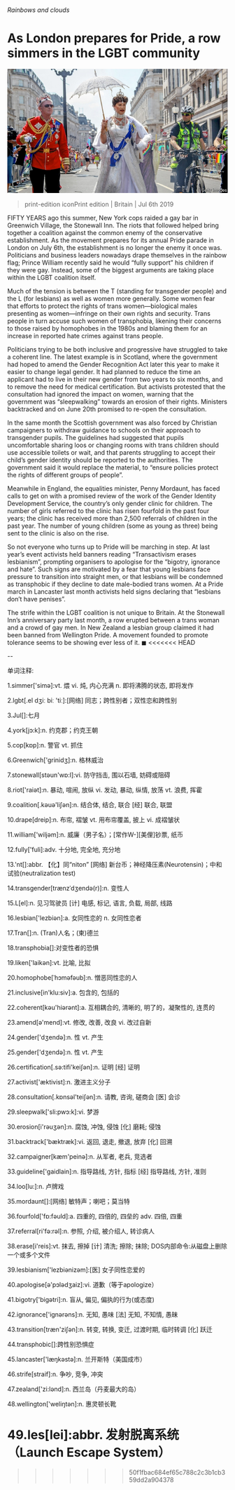 ###### Rainbows and clouds

# As London prepares for Pride, a row simmers in the LGBT community 

![image](images/20190706_BRP004_0.jpg) 

> print-edition iconPrint edition | Britain | Jul 6th 2019 

FIFTY YEARS ago this summer, New York cops raided a gay bar in Greenwich Village, the Stonewall Inn. The riots that followed helped bring together a coalition against the common enemy of the conservative establishment. As the movement prepares for its annual Pride parade in London on July 6th, the establishment is no longer the enemy it once was. Politicians and business leaders nowadays drape themselves in the rainbow flag; Prince William recently said he would “fully support” his children if they were gay. Instead, some of the biggest arguments are taking place within the LGBT coalition itself. 

Much of the tension is between the T (standing for transgender people) and the L (for lesbians) as well as women more generally. Some women fear that efforts to protect the rights of trans women—biological males presenting as women—infringe on their own rights and security. Trans people in turn accuse such women of transphobia, likening their concerns to those raised by homophobes in the 1980s and blaming them for an increase in reported hate crimes against trans people. 

Politicians trying to be both inclusive and progressive have struggled to take a coherent line. The latest example is in Scotland, where the government had hoped to amend the Gender Recognition Act later this year to make it easier to change legal gender. It had planned to reduce the time an applicant had to live in their new gender from two years to six months, and to remove the need for medical certification. But activists protested that the consultation had ignored the impact on women, warning that the government was “sleepwalking” towards an erosion of their rights. Ministers backtracked and on June 20th promised to re-open the consultation. 

In the same month the Scottish government was also forced by Christian campaigners to withdraw guidance to schools on their approach to transgender pupils. The guidelines had suggested that pupils uncomfortable sharing loos or changing rooms with trans children should use accessible toilets or wait, and that parents struggling to accept their child’s gender identity should be reported to the authorities. The government said it would replace the material, to “ensure policies protect the rights of different groups of people”. 

Meanwhile in England, the equalities minister, Penny Mordaunt, has faced calls to get on with a promised review of the work of the Gender Identity Development Service, the country’s only gender clinic for children. The number of girls referred to the clinic has risen fourfold in the past four years; the clinic has received more than 2,500 referrals of children in the past year. The number of young children (some as young as three) being sent to the clinic is also on the rise. 

So not everyone who turns up to Pride will be marching in step. At last year’s event activists held banners reading “Transactivism erases lesbianism”, prompting organisers to apologise for the “bigotry, ignorance and hate”. Such signs are motivated by a fear that young lesbians face pressure to transition into straight men, or that lesbians will be condemned as transphobic if they decline to date male-bodied trans women. At a Pride march in Lancaster last month activists held signs declaring that “lesbians don’t have penises”. 

The strife within the LGBT coalition is not unique to Britain. At the Stonewall Inn’s anniversary party last month, a row erupted between a trans woman and a crowd of gay men. In New Zealand a lesbian group claimed it had been banned from Wellington Pride. A movement founded to promote tolerance seems to be showing ever less of it. ◼ 
<<<<<<< HEAD

-- 

 单词注释:

1.simmer['simә]:vt. 煨 vi. 炖, 内心充满 n. 即将沸腾的状态, 即将发作 

2.lgbt[.el dʒiː biː 'tiː]:[网络] 同志；跨性别者；双性恋和跨性别 

3.Jul[]:七月 

4.york[jɔ:k]:n. 约克郡；约克王朝 

5.cop[kɒp]:n. 警官 vt. 抓住 

6.Greenwich['grinidʒ]:n. 格林威治 

7.stonewall[stәun'wɒ:l]:vi. 防守挡击, 围以石墙, 妨碍或阻碍 

8.riot['raiәt]:n. 暴动, 喧闹, 放纵 vi. 发动, 暴动, 纵情, 放荡 vt. 浪费, 挥霍 

9.coalition[.kәuә'liʃәn]:n. 结合体, 结合, 联合 [经] 联合, 联盟 

10.drape[dreip]:n. 布帘, 褶皱 vt. 用布帘覆盖, 披上 vi. 成褶皱状 

11.william['wiljәm]:n. 威廉（男子名）；[常作W-][美俚]钞票, 纸币 

12.fully['fuli]:adv. 十分地, 完全地, 充分地 

13.'nt[]:abbr. 【化】同“niton” [网络] 新台币；神经降压素(Neurotensin)；中和试验(neutralization test) 

14.transgender[trænzˈdʒendə(r)]:n. 变性人 

15.L[el]:n. 见习驾驶员 [计] 电感, 标记, 语言, 负载, 局部, 线路 

16.lesbian['lezbiәn]:a. 女同性恋的 n. 女同性恋者 

17.Tran[]:n. (Tran)人名；(柬)德兰 

18.transphobia[]:对变性者的恐惧 

19.liken['laikәn]:vt. 比喻, 比拟 

20.homophobe[ˈhɔməfəub]:n. 憎恶同性恋的人 

21.inclusive[in'klu:siv]:a. 包含的, 包括的 

22.coherent[kәu'hiәrәnt]:a. 互相耦合的, 清晰的, 明了的，凝聚性的, 连贯的 

23.amend[ә'mend]:vt. 修改, 改善, 改良 vi. 改过自新 

24.gender['dʒendә]:n. 性 vt. 产生 

25.gender['dʒendә]:n. 性 vt. 产生 

26.certification[.sә:tifi'keiʃәn]:n. 证明 [经] 证明 

27.activist['æktivist]:n. 激进主义分子 

28.consultation[.kɒnsәl'teiʃәn]:n. 请教, 咨询, 磋商会 [医] 会诊 

29.sleepwalk['sli:pwɔ:k]:vi. 梦游 

30.erosion[i'rәuʒәn]:n. 腐蚀, 冲蚀, 侵蚀 [化] 磨耗; 侵蚀 

31.backtrack['bæktræk]:vi. 返回, 退走, 撤退, 放弃 [化] 回溯 

32.campaigner[kæm'peinә]:n. 从军者, 老兵, 竞选者 

33.guideline['gaidlain]:n. 指导路线, 方针, 指标 [经] 指导路线, 方针, 准则 

34.loo[lu:]:n. 卢牌戏 

35.mordaunt[]:[网络] 敏特声；喇吧；莫当特 

36.fourfold['fɒ:fәuld]:a. 四重的, 四倍的, 四垒的 adv. 四倍, 四重 

37.referral[ri'fә:rәl]:n. 参照, 介绍, 被介绍人, 转诊病人 

38.erase[i'reis]:vt. 抹去, 擦掉 [计] 清洗; 擦除; 抹除; DOS内部命令:从磁盘上删除一个或多个文件 

39.lesbianism['lezbiәnizəm]:[医] 女子同性恋爱的 

40.apologise[ә'pɔlәdʒaiz]:vi. 道歉（等于apologize） 

41.bigotry['bigәtri]:n. 盲从, 偏见, 偏执的行为(或态度) 

42.ignorance['ignәrәns]:n. 无知, 愚味 [法] 无知, 不知情, 愚昧 

43.transition[træn'ziʃәn]:n. 转变, 转换, 变迁, 过渡时期, 临时转调 [化] 跃迁 

44.transphobic[]:跨性别恐惧症 

45.lancaster['læŋkәstә]:n. 兰开斯特（美国成市） 

46.strife[straif]:n. 争吵, 竞争, 冲突 

47.zealand['zi:lәnd]:n. 西兰岛（丹麦最大的岛） 

48.wellington['weliŋtәn]:n. 惠灵顿长靴 

49.les[lei]:abbr. 发射脱离系统（Launch Escape System） 
=======
>>>>>>> 50f1fbac684ef65c788c2c3b1cb359dd2a904378

